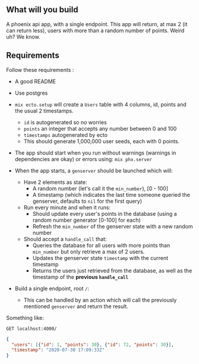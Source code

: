 ## What will you build

A phoenix api app, with a single endpoint.  This app will return, at max 2 (it can return less), users with more than a random number of points. Weird uh? We know.

## Requirements

Follow these requirements :

- A good README
- Use postgres
- `mix ecto.setup` will create a `Users` table with 4 columns, id, points and the usual 2 timestamps.
    - `id` is autogenerated so no worries
    - `points` an integer that accepts any number between 0 and 100
    - `timestamps` autogenerated by ecto
    - This should generate 1,000,000 user seeds, each with 0 points.
- The app should start when you run without warnings (warnings in dependencies are okay) or errors using: `mix phx.server`
- When the app starts, a `genserver` should be launched which will:
    - Have 2 elements as state:
        - A random number (let's call it the `min_number`), [0 - 100]
        - A timestamp (which indicates the last time someone queried the genserver, defaults to `nil` for the first query)
    - Run every minute and when it runs:
        - Should update every user's points in the database (using a random number generator [0-100] for each)
        - Refresh the `min_number` of the genserver state with a new random number
    - Should accept a `handle_call` that:
        - Queries the database for all users with more points than `min_number` but only retrieve a max of 2 users.
        - Updates the genserver state `timestamp` with the current timestamp
        - Returns the users just retrieved from the database, as well as the timestamp of the **previous `handle_call`**
        
- Build a single endpoint, root `/`:
    - This can be handled by an action which will call the previously mentioned `genserver` and return the result.
    

Something like:

`GET localhost:4000/`

```json
{
  "users": [{"id": 1, "points": 30}, {"id": 72, "points": 30}],
  "timestamp": "2020-07-30 17:09:33Z"
}
```


